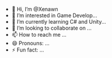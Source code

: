 - 👋 Hi, I’m @Xenawn
- 👀 I’m interested in Game Develop...
- 🌱 I’m currently learning C# and Unity...
- 💞️ I’m looking to collaborate on ...
- 📫 How to reach me ...
- 😄 Pronouns: ...
- ⚡ Fun fact: ...

<!---
Xenawn/Xenawn is a ✨ special ✨ repository because its `README.md` (this file) appears on your GitHub profile.
You can click the Preview link to take a look at your changes.
--->
